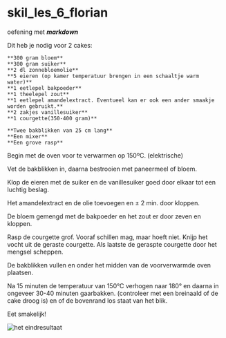 # skil_les_6_florian
oefening met **_markdown_**

Dit heb je nodig voor 2 cakes:

    **300 gram bloem**
    **300 gram suiker**
    **2 dl zonnebloemolie**
    **5 eieren (op kamer temperatuur brengen in een schaaltje warm water)**
    **1 eetlepel bakpoeder**
    **1 theelepel zout**
    **1 eetlepel amandelextract. Eventueel kan er ook een ander smaakje worden gebruikt.**
    **2 zakjes vanillesuiker**
    **1 courgette(350-400 gram)**

    **Twee bakblikken van 25 cm lang**
    **Een mixer**
    **Een grove rasp**

Begin met de oven voor te verwarmen op 150ºC. (elektrische)

Vet de bakblikken in, daarna bestrooien met paneermeel of bloem.

Klop de eieren met de suiker en de vanillesuiker goed door elkaar tot een luchtig beslag.

Het amandelextract en de olie toevoegen en ± 2 min. door kloppen.

De bloem gemengd met de bakpoeder en het zout er door zeven en kloppen.

Rasp de courgette grof. Vooraf schillen mag, maar hoeft niet. Knijp het vocht uit de geraste courgette. Als laatste de geraspte courgette door het mengsel scheppen.

De bakblikken vullen en onder het midden van de voorverwarmde oven plaatsen.

Na 15 minuten de temperatuur van 150°C verhogen naar 180° en daarna in ongeveer 30-40 minuten gaarbakken. (controleer met een breinaald of de cake droog is) en of de bovenrand los staat van het blik.

Eet smakelijk!

![het eindresultaat](https://www.creativenourish.com/wp-content/uploads/2019/10/Zucchini-Cake-8.jpg)